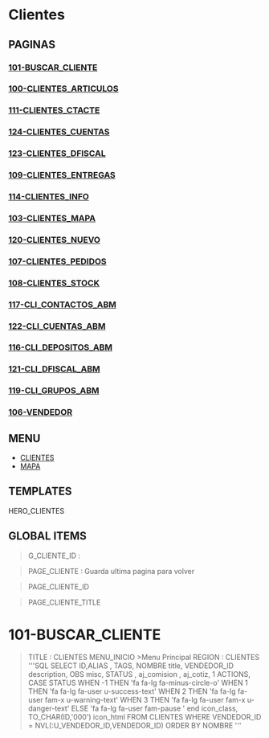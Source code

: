 # Clientes

## PAGINAS 

### [101-BUSCAR_CLIENTE](#101) 

### [100-CLIENTES_ARTICULOS](#101)

### [111-CLIENTES_CTACTE](#101)

### [124-CLIENTES_CUENTAS](#101)

### [123-CLIENTES_DFISCAL](#101)

### [109-CLIENTES_ENTREGAS](#101)

### [114-CLIENTES_INFO](#101)

### [103-CLIENTES_MAPA](#101)

### [120-CLIENTES_NUEVO](#101)

### [107-CLIENTES_PEDIDOS](#101)

### [108-CLIENTES_STOCK](#101)

### [117-CLI_CONTACTOS_ABM](#101)

### [122-CLI_CUENTAS_ABM](#101)

### [116-CLI_DEPOSITOS_ABM](#101)

### [121-CLI_DFISCAL_ABM](#101)

### [119-CLI_GRUPOS_ABM](#101)

### [106-VENDEDOR](#101)

## MENU
* [CLIENTES](#101)
* [MAPA](#103) 


## TEMPLATES
HERO_CLIENTES

## GLOBAL ITEMS
> G_CLIENTE_ID :   

> PAGE_CLIENTE : Guarda ultima pagina para volver

> PAGE_CLIENTE_ID

> PAGE_CLIENTE_TITLE 

# 101-BUSCAR_CLIENTE
> TITLE : CLIENTES
> MENU_INICIO >Menu Principal
> REGION : CLIENTES
'''SQL
SELECT ID,ALIAS , TAGS, 
    NOMBRE title,
    VENDEDOR_ID description,
    OBS misc,
    STATUS ,
    aj_comision , 
    aj_cotiz,
    1 ACTIONS,
    CASE STATUS 
        WHEN -1 THEN 'fa fa-lg fa-minus-circle-o' 
        WHEN 1 THEN 'fa fa-lg fa-user u-success-text' 
        WHEN 2 THEN 'fa fa-lg fa-user fam-x u-warning-text' 
        WHEN 3 THEN 'fa fa-lg fa-user fam-x u-danger-text' 
        ELSE 'fa fa-lg fa-user fam-pause '
    end icon_class,
    TO_CHAR(ID,'000') icon_html
    FROM CLIENTES
WHERE VENDEDOR_ID = NVL(:U_VENDEDOR_ID,VENDEDOR_ID)
ORDER BY NOMBRE
'''


